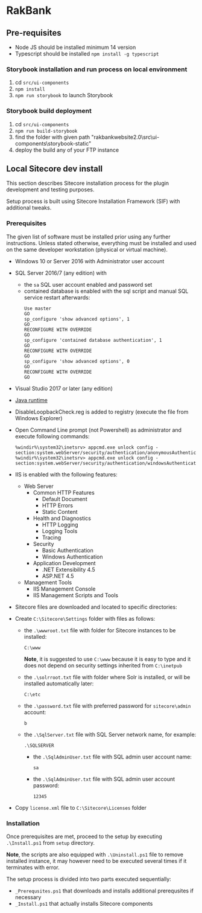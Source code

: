 # RakBank
## Pre-requisites

- Node JS should be installed minimum 14 version
- Typescript should be installed `npm install -g typescript`

### Storybook installation and run process on local environment

1. cd `src/ui-components` 
1. `npm install`
1. `npm run storybook` to launch Storybook

### Storybook build deployment 

1. cd `src/ui-components`
1. `npm run build-storybook`
1. find the folder with given path "rakbankwebsite2.0\src\ui-components\storybook-static"
1. deploy the build any of your FTP instance

## Local Sitecore dev install

This section describes Sitecore installation process for the plugin development and testing purposes.

Setup process is built using Sitecore Installation Framework (SIF) with additional tweaks.

### Prerequisites

The given list of software must be installed prior using any further instructions.
Unless stated otherwise, everything must be installed and used on the same developer
workstation (physical or virtual machine).

- Windows 10 or Server 2016 with Administrator user account
- SQL Server 2016/7 (any edition) with
  - the `sa` SQL user account enabled and password set
  - contained database is enabled with the sql script and manual SQL service restart afterwards:
    ```
    Use master
    GO
    sp_configure 'show advanced options', 1
    GO
    RECONFIGURE WITH OVERRIDE
    GO
    sp_configure 'contained database authentication', 1
    GO
    RECONFIGURE WITH OVERRIDE
    GO
    sp_configure 'show advanced options', 0
    GO
    RECONFIGURE WITH OVERRIDE
    GO
    ```
- Visual Studio 2017 or later (any edition)
- [Java runtime](https://www.oracle.com/technetwork/java/javase/downloads/jre8-downloads-2133155.html)
- DisableLoopbackCheck.reg is added to registry (execute the file from Windows Explorer)
- Open Command Line prompt (not Powershell) as administrator and execute following commands:

  ```
  %windir%\system32\inetsrv> appcmd.exe unlock config -section:system.webServer/security/authentication/anonymousAuthentication
  %windir%\system32\inetsrv> appcmd.exe unlock config -section:system.webServer/security/authentication/windowsAuthentication
  ```

- IIS is enabled with the following features:

  - Web Server
    - Common HTTP Features
      - Default Document
      - HTTP Errors
      - Static Content
    - Health and Diagnostics
      - HTTP Logging
      - Logging Tools
      - Tracing
    - Security
      - Basic Authentication
      - Windows Authentication
    - Application Development
      - .NET Extensibility 4.5
      - ASP.NET 4.5
  - Management Tools
    - IIS Management Console
    - IIS Management Scripts and Tools

- Sitecore files are downloaded and located to specific directories:

* Create `C:\Sitecore\Settings` folder with files as follows:

  - the `.\wwwroot.txt` file with folder for Sitecore instances to be installed:

    ```
    C:\www
    ```

    **Note**, it is suggested to use `C:\www` because it is easy to type and it does not depend on security settings inherited from `C:\inetpub`

  - the `.\solrroot.txt` file with folder where Solr is installed, or will be installed automatically later:

    ```
    C:\etc
    ```

  - the `.\password.txt` file with preferred password for `sitecore\admin` account:

    ```
    b
    ```

  - the `.\SqlServer.txt` file with SQL Server network name, for example:

    ```
    .\SQLSERVER
    ```


    * the `.\SqlAdminUser.txt` file with SQL admin user account name:

        ```
        sa
        ```

    * the `.\SqlAdminUser.txt` file with SQL admin user account password:

        ```
        12345
        ```

- Copy `license.xml` file to `C:\Sitecore\Licenses` folder

### Installation

Once prerequisites are met, proceed to the setup by executing `.\Install.ps1` from `setup` directory.

**Note**, the scripts are also equipped with `.\Uninstall.ps1` file to remove installed instance, it may however need to be executed several times if it terminates with error.

The setup process is divided into two parts executed sequentially:

- `_Prerequsites.ps1` that downloads and installs additional prerequsites if necessary
- `_Install.ps1` that actually installs Sitecore components
